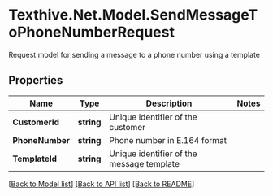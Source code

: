 # Texthive.Net.Model.SendMessageToPhoneNumberRequest
Request model for sending a message to a phone number using a template

## Properties

Name | Type | Description | Notes
------------ | ------------- | ------------- | -------------
**CustomerId** | **string** | Unique identifier of the customer | 
**PhoneNumber** | **string** | Phone number in E.164 format | 
**TemplateId** | **string** | Unique identifier of the message template | 

[[Back to Model list]](../README.md#documentation-for-models) [[Back to API list]](../README.md#documentation-for-api-endpoints) [[Back to README]](../README.md)

